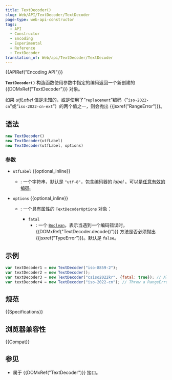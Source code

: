 ```yaml
---
title: TextDecoder()
slug: Web/API/TextDecoder/TextDecoder
page-type: web-api-constructor
tags:
  - API
  - Constructor
  - Encoding
  - Experimental
  - Reference
  - TextDecoder
translation_of: Web/api/TextDecoder/TextDecoder
---
```

{{APIRef("Encoding API")}}

**`TextDecoder()`** 构造函数使用参数中指定的编码返回一个新创建的 {{DOMxRef("TextDecoder")}} 对象。

如果 _utfLabel_ 值是未知的，或是使用了“`replacement`”编码（“`iso-2022-cn`”或“`iso-2022-cn-ext`”）的两个值之一，则会抛出 {{jsxref("RangeError")}}。

## 语法

```js
new TextDecoder()
new TextDecoder(utfLabel)
new TextDecoder(utfLabel, options)
```

### 参数

- `utfLabel` {{optional_inline}}
  - : 一个字符串，默认是 `"utf-8"`，包含编码器的 *label* 。可以是[任意有效的编码](zh-CN/docs/Web/API/Encoding_API/Encodings)。
- `options` {{optional_inline}}

  - : 一个具有属性的 `TextDecoderOptions` 对象：

    - `fatal`
      - : 一个 [`Boolean`](/zh-CN/docs/Web/JavaScript/Reference/Global_Objects/Boolean)，表示当遇到一个编码错误时，{{DOMxRef("TextDecoder.decode()")}} 方法是否必须抛出 {{jsxref("TypeError")}}。默认是 `false`。

## 示例

```js
var textDecoder1 = new TextDecoder("iso-8859-2");
var textDecoder2 = new TextDecoder();
var textDecoder3 = new TextDecoder("csiso2022kr", {fatal: true}); // Allows TypeError exception to be thrown.
var textDecoder4 = new TextDecoder("iso-2022-cn"); // Throw a RangeError exception.
```

## 规范

{{Specifications}}

## 浏览器兼容性

{{Compat}}

## 参见

- 属于 {{DOMxRef("TextDecoder")}} 接口。

